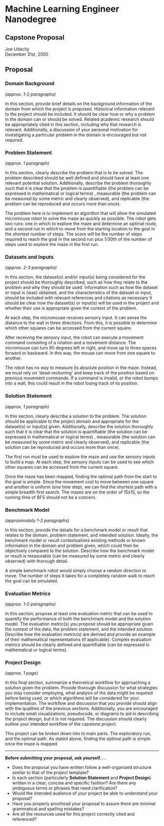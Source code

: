 # Machine Learning Engineer Nanodegree
## Capstone Proposal
Joe Udacity  
December 31st, 2050

## Proposal
### Domain Background
_(approx. 1-2 paragraphs)_

In this section, provide brief details on the background information of the domain from which the project is proposed. Historical information relevant to the project should be included. It should be clear how or why a problem in the domain can or should be solved. Related academic research should be appropriately cited in this section, including why that research is relevant. Additionally, a discussion of your personal motivation for investigating a particular problem in the domain is encouraged but not required.

### Problem Statement
_(approx. 1 paragraph)_

In this section, clearly describe the problem that is to be solved. The problem described should be well defined and should have at least one relevant potential solution. Additionally, describe the problem thoroughly such that it is clear that the problem is quantifiable (the problem can be expressed in mathematical or logical terms) , measurable (the problem can be measured by some metric and clearly observed), and replicable (the problem can be reproduced and occurs more than once).

The problem here is to implement an algorithm that will allow the simulated micromouse robot to solve the maze as quickly as possible.  The robot gets two runs: one in which to explore the maze and determine an optimal route, and a second run in which to move from the starting location to the goal in the shortest number of steps.  The score will be the number of steps required to reach the goal in the second run plus 1/30th of the number of steps used to explore the maze in the first run.  

### Datasets and Inputs
_(approx. 2-3 paragraphs)_

In this section, the dataset(s) and/or input(s) being considered for the project should be thoroughly described, such as how they relate to the problem and why they should be used. Information such as how the dataset or input is (was) obtained, and the characteristics of the dataset or input, should be included with relevant references and citations as necessary It should be clear how the dataset(s) or input(s) will be used in the project and whether their use is appropriate given the context of the problem.

At each step, the micromouse receives sensory input.  It can sense the distance to the wall in three directions.  From this, it is possible to determine which other squares can be accessed from the current square.  

After receiving the sensory input, the robot can execute a movement command consisting of a rotation and a movement distance.  The micromouse can turn 90 degrees left or right, and move up to three spaces forward or backward.  In this way, the mouse can move from one square to another.  

The robot has no way to measure its absolute position in the maze.  Instead, we must rely on 'dead-reckoning' and keep track of the position based on previous movement commands.  If a command is invalid, or the robot bumps into a wall, this could result in the robot losing track of its position.  

### Solution Statement
_(approx. 1 paragraph)_

In this section, clearly describe a solution to the problem. The solution should be applicable to the project domain and appropriate for the dataset(s) or input(s) given. Additionally, describe the solution thoroughly such that it is clear that the solution is quantifiable (the solution can be expressed in mathematical or logical terms) , measurable (the solution can be measured by some metric and clearly observed), and replicable (the solution can be reproduced and occurs more than once).

The first run must be used to explore the maze and use the sensory inputs to build a map.  At each step, the sensory inputs can be used to see which other squares can be accessed from the current square.

Once the maze has been mapped, finding the optimal path from the start to the goal is simple.  Since the movement cost to move between one square and another is uniform (one time step), we can find the shortest path with a simple breadth first search.  The mazes are on the order of 15x15, so the running time of BFS should not be a concern.

### Benchmark Model
_(approximately 1-2 paragraphs)_

In this section, provide the details for a benchmark model or result that relates to the domain, problem statement, and intended solution. Ideally, the benchmark model or result contextualizes existing methods or known information in the domain and problem given, which could then be objectively compared to the solution. Describe how the benchmark model or result is measurable (can be measured by some metric and clearly observed) with thorough detail.

A simple benchmark robot would simply choose a random direction to move.  The number of steps it takes for a completely random walk to reach the goal can be simulated.  

### Evaluation Metrics
_(approx. 1-2 paragraphs)_

In this section, propose at least one evaluation metric that can be used to quantify the performance of both the benchmark model and the solution model. The evaluation metric(s) you propose should be appropriate given the context of the data, the problem statement, and the intended solution. Describe how the evaluation metric(s) are derived and provide an example of their mathematical representations (if applicable). Complex evaluation metrics should be clearly defined and quantifiable (can be expressed in mathematical or logical terms).

### Project Design
_(approx. 1 page)_

In this final section, summarize a theoretical workflow for approaching a solution given the problem. Provide thorough discussion for what strategies you may consider employing, what analysis of the data might be required before being used, or which algorithms will be considered for your implementation. The workflow and discussion that you provide should align with the qualities of the previous sections. Additionally, you are encouraged to include small visualizations, pseudocode, or diagrams to aid in describing the project design, but it is not required. The discussion should clearly outline your intended workflow of the capstone project.

This project can be broken down into to main parts.  The exploratory run, and the optimal path.  As stated above, finding the optimal path is simple once the maze is mapped.  

-----------

**Before submitting your proposal, ask yourself. . .**

- Does the proposal you have written follow a well-organized structure similar to that of the project template?
- Is each section (particularly **Solution Statement** and **Project Design**) written in a clear, concise and specific fashion? Are there any ambiguous terms or phrases that need clarification?
- Would the intended audience of your project be able to understand your proposal?
- Have you properly proofread your proposal to assure there are minimal grammatical and spelling mistakes?
- Are all the resources used for this project correctly cited and referenced?
